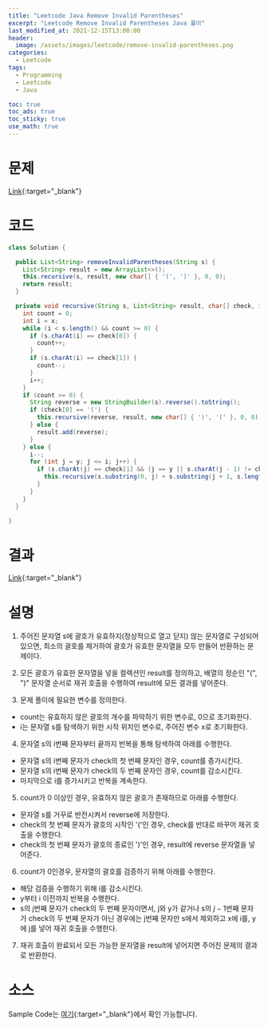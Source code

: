 ```yaml
---
title: "Leetcode Java Remove Invalid Parentheses"
excerpt: "Leetcode Remove Invalid Parentheses Java 풀이"
last_modified_at: 2021-12-15T13:00:00
header:
  image: /assets/images/leetcode/remove-invalid-parentheses.png
categories:
  - Leetcode
tags:
  - Programming
  - Leetcode
  - Java

toc: true
toc_ads: true
toc_sticky: true
use_math: true
---
```

# 문제
[Link](https://leetcode.com/problems/remove-invalid-parentheses/){:target="_blank"}

# 코드
```java
class Solution {

  public List<String> removeInvalidParentheses(String s) {
    List<String> result = new ArrayList<>();
    this.recursive(s, result, new char[] { '(', ')' }, 0, 0);
    return result;
  }

  private void recursive(String s, List<String> result, char[] check, int x, int y) {
    int count = 0;
    int i = x;
    while (i < s.length() && count >= 0) {
      if (s.charAt(i) == check[0]) {
        count++;
      }
      if (s.charAt(i) == check[1]) {
        count--;
      }
      i++;
    }
    if (count >= 0) {
      String reverse = new StringBuilder(s).reverse().toString();
      if (check[0] == '(') {
        this.recursive(reverse, result, new char[] { ')', '(' }, 0, 0);
      } else {
        result.add(reverse);
      }
    } else {
      i--;
      for (int j = y; j <= i; j++) {
        if (s.charAt(j) == check[1] && (j == y || s.charAt(j - 1) != check[1])) {
          this.recursive(s.substring(0, j) + s.substring(j + 1, s.length()), result, check, i, j);
        }
      }
    }
  }

}
```

# 결과
[Link](https://leetcode.com/submissions/detail/602098345/){:target="_blank"}

# 설명
1. 주어진 문자열 s에 괄호가 유효하지(정상적으로 열고 닫지) 않는 문자열로 구성되어 있으면, 최소의 괄호를 제거하여 괄호가 유효한 문자열을 모두 만들어 반환하는 문제이다.

2. 모든 괄호가 유효한 문자열을 넣을 컬렉션인 result를 정의하고, 배열의 정순인 "(", ")" 문자열 순서로 재귀 호출을 수행하여 result에 모든 결과를 넣어준다.

3. 문제 풀이에 필요한 변수를 정의한다.
- count는 유효하지 않은 괄호의 개수를 파악하기 위한 변수로, 0으로 초기화한다.
- i는 문자열 s를 탐색하기 위한 시작 위치인 변수로, 주어진 변수 x로 초기화한다.

4. 문자열 s의 i번째 문자부터 끝까지 반복을 통해 탐색하여 아래를 수행한다.
- 문자열 s의 i번째 문자가 check의 첫 번째 문자인 경우, count를 증가시킨다.
- 문자열 s의 i번째 문자가 check의 두 번째 문자인 경우, count를 감소시킨다.
- 마지막으로 i를 증가시키고 반복을 계속한다.

5. count가 0 이상인 경우, 유효하지 않은 괄호가 존재하므로 아래를 수행한다.
- 문자열 s를 거꾸로 반전시켜서 reverse에 저장한다.
- check의 첫 번째 문자가 괄호의 시작인 '('인 경우, check를 반대로 바꾸어 재귀 호출을 수행한다.
- check의 첫 번째 문자가 괄호의 종료인 ')'인 경우, result에 reverse 문자열을 넣어준다.

6. count가 0인경우, 문자열의 괄호를 검증하기 위해 아래를 수행한다.
- 해당 검증을 수행하기 위해 i를 감소시킨다.
- y부터 i 이전까지 반복을 수행한다.
- s의 j번째 문자가 check의 두 번째 문자이면서, j와 y가 같거나 s의 $j - 1$번째 문자가 check의 두 번째 문자가 아닌 경우에는 j번째 문자만 s에서 제외하고 x에 i를, y에 j를 넣어 재귀 호출을 수행한다.

7. 재귀 호출이 완료되서 모든 가능한 문자열을 result에 넣어지면 주어진 문제의 결과로 반환한다.

# 소스
Sample Code는 [여기](https://github.com/GracefulSoul/leetcode/blob/master/src/main/java/gracefulsoul/problems/RemoveInvalidParentheses.java){:target="_blank"}에서 확인 가능합니다.